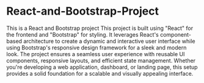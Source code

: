# React-and-Bootstrap-Project
This is a  React and Bootstrap project
This project is built using "React" for the frontend and "Bootstrap" for styling. It leverages React's component-based architecture to create a dynamic and interactive user interface while using Bootstrap's responsive design framework for a sleek and modern look. The project ensures a seamless user experience with reusable UI components, responsive layouts, and efficient state management. Whether you're developing a web application, dashboard, or landing page, this setup provides a solid foundation for a scalable and visually appealing interface.
